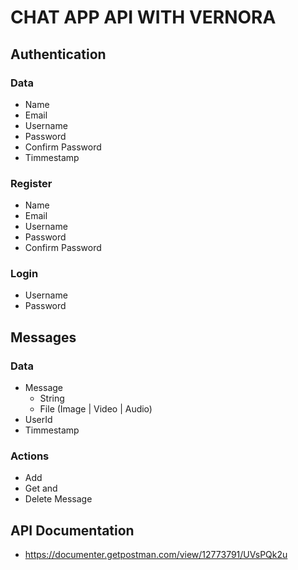 # CHAT APP API WITH VERNORA

## Authentication
### Data
* Name
* Email
* Username
* Password
* Confirm Password
* Timmestamp
### Register
* Name
* Email
* Username
* Password
* Confirm Password
### Login
* Username
* Password

## Messages
### Data
* Message
    * String
    * File (Image | Video | Audio)
* UserId
* Timmestamp

### Actions
* Add
* Get and
* Delete Message


## API Documentation
* https://documenter.getpostman.com/view/12773791/UVsPQk2u